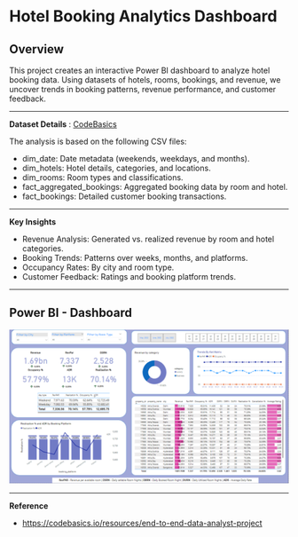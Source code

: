 # Hotel Booking Analytics Dashboard

## Overview
This project creates an interactive Power BI dashboard to analyze hotel booking data. Using datasets of hotels, rooms, bookings, and revenue, we uncover trends in booking patterns, revenue performance, and customer feedback.

---

**Dataset Details** : [CodeBasics](https://codebasics.io/challenge/codebasics-resume-project-challenge)

The analysis is based on the following CSV files:
- dim_date: Date metadata (weekends, weekdays, and months).
- dim_hotels: Hotel details, categories, and locations.
- dim_rooms: Room types and classifications.
- fact_aggregated_bookings: Aggregated booking data by room and hotel.
- fact_bookings: Detailed customer booking transactions.

---

**Key Insights**
- Revenue Analysis: Generated vs. realized revenue by room and hotel categories.
- Booking Trends: Patterns over weeks, months, and platforms.
- Occupancy Rates: By city and room type.
- Customer Feedback: Ratings and booking platform trends.

---
## Power BI - Dashboard
![Dashboard Screenshot](Hospitality-dashboard_screenshot.png)

---
**Reference**
- https://codebasics.io/resources/end-to-end-data-analyst-project

